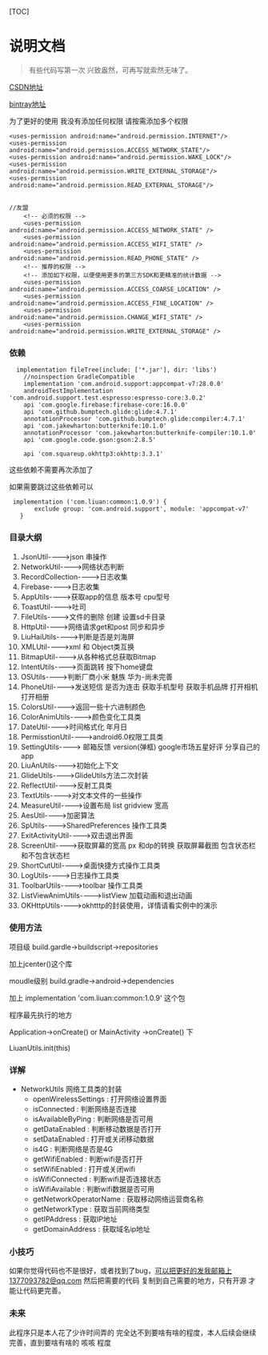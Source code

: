[TOC]



# 说明文档

> 有些代码写第一次 兴致盎然，可再写就索然无味了。

 [CSDN地址](https://mp.csdn.net/postedit/81168513) 

[bintray地址](https://bintray.com/mp624183768/liuan)

为了更好的使用 我没有添加任何权限  请按需添加多个权限

```
<uses-permission android:name="android.permission.INTERNET"/>
<uses-permission android:name="android.permission.ACCESS_NETWORK_STATE"/>
<uses-permission android:name="android.permission.WAKE_LOCK"/>
<uses-permission android:name="android.permission.WRITE_EXTERNAL_STORAGE"/>
<uses-permission android:name="android.permission.READ_EXTERNAL_STORAGE"/>


//友盟
    <!-- 必须的权限 -->
    <uses-permission android:name="android.permission.ACCESS_NETWORK_STATE" />
    <uses-permission android:name="android.permission.ACCESS_WIFI_STATE" />
    <uses-permission android:name="android.permission.READ_PHONE_STATE" />
    <!-- 推荐的权限 -->
    <!-- 添加如下权限，以便使用更多的第三方SDK和更精准的统计数据 -->
    <uses-permission android:name="android.permission.ACCESS_COARSE_LOCATION" />
    <uses-permission android:name="android.permission.ACCESS_FINE_LOCATION" />
    <uses-permission android:name="android.permission.CHANGE_WIFI_STATE" />
    <uses-permission android:name="android.permission.WRITE_EXTERNAL_STORAGE" />
```

### 依赖

```
  implementation fileTree(include: ['*.jar'], dir: 'libs')
    //noinspection GradleCompatible
    implementation 'com.android.support:appcompat-v7:28.0.0'
    androidTestImplementation 'com.android.support.test.espresso:espresso-core:3.0.2'
    api 'com.google.firebase:firebase-core:16.0.0'
    api 'com.github.bumptech.glide:glide:4.7.1'
    annotationProcessor 'com.github.bumptech.glide:compiler:4.7.1'
    api 'com.jakewharton:butterknife:10.1.0'
    annotationProcessor 'com.jakewharton:butterknife-compiler:10.1.0'
    api 'com.google.code.gson:gson:2.8.5'

    api 'com.squareup.okhttp3:okhttp:3.3.1'
```

这些依赖不需要再次添加了

 如果需要跳过这些依赖可以

```
 implementation ('com.liuan:common:1.0.9') {
       exclude group: 'com.android.support', module: 'appcompat-v7'
   }
```



### 目录大纲 

1. JsonUtil---->json 串操作
2. NetworkUtil---->网络状态判断
3. RecordCollection---->日志收集
4. Firebase---->日志收集
5. AppUtils---->获取app的信息 版本号 cpu型号
6. ToastUtil---->吐司
7. FileUtils---->文件的删除 创建 设置sd卡目录
8. HttpUtil---->网络请求get和post 同步和异步
9. LiuHaiUtils---->判断是否是刘海屏
10. XMLUtil---->xml 和 Object类互换
11. BitmapUtil---->从各种格式总获取Bitmap
12. IntentUtils---->页面跳转 按下home键盘
13. OSUtils---->判断厂商小米 魅族 华为-尚未完善
14. PhoneUtil---->发送短信 是否为连击 获取手机型号 获取手机品牌 打开相机 打开相册
15. ColorsUtil---->返回一些十六进制颜色
16. ColorAnimUtils---->颜色变化工具类
17. DateUtil---->时间格式化 年月日
18. PermisstionUtil---->android6.0权限工具类
19. SettingUtils----> 邮箱反馈 version(弹框) google市场五星好评 分享自己的app
20. LiuAnUtils---->初始化上下文
21. GlideUtils---->GlideUtils方法二次封装
22. ReflectUtil---->反射工具类
23. TextUtils---->对文本文件的一些操作
24. MeasureUtil---->设置布局 list gridview 宽高
25. AesUtil---->加密算法
26. SpUtils---->SharedPreferences 操作工具类
27. ExitActivityUtil---->双击退出界面
28. ScreenUtil---->获取屏幕的宽高 px 和dp的转换 获取屏幕截图 包含状态栏和不包含状态栏
29. ShortCutUtil---->桌面快捷方式操作工具类
30. LogUtils---->日志操作工具类
31. ToolbarUtils---->toolbar 操作工具类
32. ListViewAnimUtils---->listView 加载动画和退出动画
33. OKHttpUtils---->okhtttp的封装使用，详情请看实例中的演示

### 使用方法

项目级 build.gardle->buildscript->repositories

加上jcenter()这个库

moudle级别 build.gradle->android->dependencies

加上 implementation 'com.liuan:common:1.0.9' 这个包

程序最先执行的地方

Application->onCreate() or MainActivity ->onCreate() 下

LiuanUtils.init(this)



### 详解



- NetworkUtils 网络工具类的封装
  -  openWirelessSettings   : 打开网络设置界面
  - isConnected            : 判断网络是否连接
  -  isAvailableByPing      : 判断网络是否可用
  -  getDataEnabled         : 判断移动数据是否打开
  -  setDataEnabled         : 打开或关闭移动数据
  -  is4G                   : 判断网络是否是4G
  - getWifiEnabled         : 判断wifi是否打开
  - setWifiEnabled         : 打开或关闭wifi
  - isWifiConnected        : 判断wifi是否连接状态
  - isWifiAvailable        : 判断wifi数据是否可用
  - getNetworkOperatorName : 获取移动网络运营商名称
  - getNetworkType         : 获取当前网络类型
  - getIPAddress           : 获取IP地址
  - getDomainAddress       : 获取域名ip地址



 



### 小技巧

如果你觉得代码也不是很好，或者找到了bug，可以把更好的发我邮箱上1377093782@qq.com 然后把需要的代码 复制到自己需要的地方，只有开源 才能让代码更完善。

### 未来

此程序只是本人花了少许时间弄的 完全达不到要啥有啥的程度，本人后续会继续完善，直到要啥有啥的 咳咳 程度